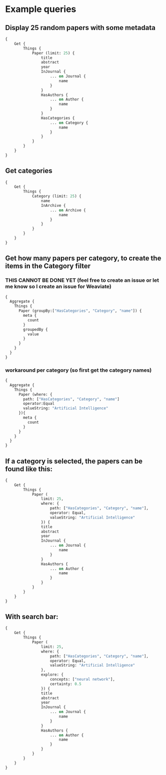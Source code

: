 # Example queries

## Display 25 random papers with some metadata
```graphql
{
    Get {
        Things {
            Paper (limit: 25) {
                title
                abstract
                year
                InJournal {
                    ... on Journal {
                        name
                    }
                }
                HasAuthors {
                    ... on Author {
                        name
                    }
                }
                HasCategories {
                    ... on Category {
                        name
                    }
                }
            }
        }
    }
}
```

## Get categories
```graphql
{
    Get {
        Things {
            Category (limit: 25) {
                name
                InArchive {
                    ... on Archive {
                        name
                    }
                }
            }
        }
    }
}
```


## Get how many papers per category, to create the items in the Category filter
### THIS CANNOT BE DONE YET (feel free to create an issue or let me know so I create an issue for Weaviate)
```graphql
{
  Aggregate {
    Things {
      Paper (groupBy:["HasCategories", "Category", "name"]) {
        meta {
          count
        }
        groupedBy {
          value
        }
      }
    }
  }
}
```

### workaround per category (so first get the category names)
```graphql
{
  Aggregate {
    Things {
      Paper (where: {
        path: ["HasCategories", "Category", "name"]
        operator:Equal
        valueString: "Artificial Intelligence"
      }){
        meta {
          count
        }
      }
    }
  }
}
```

## If a category is selected, the papers can be found like this:
```graphql
{
    Get {
        Things {
            Paper (
                limit: 25,
                where: {
                    path: ["HasCategories", "Category", "name"],
                    operator: Equal,
                    valueString: "Artificial Intelligence"
                }) {
                title
                abstract
                year
                InJournal {
                    ... on Journal {
                        name
                    }
                }
                HasAuthors {
                    ... on Author {
                        name
                    }
                }
            }
        }
    }
}
```

## With search bar:
```graphql
{
    Get {
        Things {
            Paper (
                limit: 25,
                where: {
                    path: ["HasCategories", "Category", "name"],
                    operator: Equal,
                    valueString: "Artificial Intelligence"
                },
                explore: {
                    concepts: ["neural network"], 
                    certainty: 0.5
                }) {
                title
                abstract
                year
                InJournal {
                    ... on Journal {
                        name
                    }
                }
                HasAuthors {
                    ... on Author {
                        name
                    }
                }
            }
        }
    }
}
```